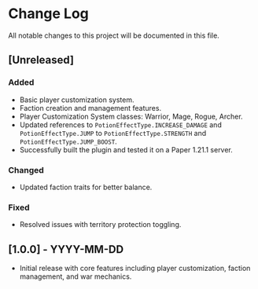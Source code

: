 
# Change Log

All notable changes to this project will be documented in this file.

## [Unreleased]

### Added
- Basic player customization system.
- Faction creation and management features.
- Player Customization System classes: Warrior, Mage, Rogue, Archer.
- Updated references to `PotionEffectType.INCREASE_DAMAGE` and `PotionEffectType.JUMP` to `PotionEffectType.STRENGTH` and `PotionEffectType.JUMP_BOOST`.
- Successfully built the plugin and tested it on a Paper 1.21.1 server.

### Changed
- Updated faction traits for better balance.

### Fixed
- Resolved issues with territory protection toggling.

## [1.0.0] - YYYY-MM-DD
- Initial release with core features including player customization, faction management, and war mechanics.
